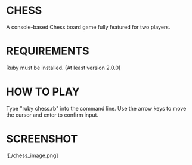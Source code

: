 # CHESS

A console-based Chess board game fully featured for two players.

# REQUIREMENTS

Ruby must be installed. (At least version 2.0.0)

# HOW TO PLAY

Type "ruby chess.rb" into the command line.
Use the arrow keys to move the cursor and enter to confirm input.

# SCREENSHOT
![./chess_image.png]
